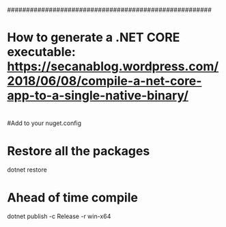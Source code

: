

######################################################
# How to generate a .NET CORE executable: https://secanablog.wordpress.com/2018/06/08/compile-a-net-core-app-to-a-single-native-binary/
#
#Add to your nuget.config
<?xml version="1.0" encoding="utf-8"?>
<configuration>
    <packageSources>
        <clear />
        <add key="dotnet-core" value="https://dotnet.myget.org/F/dotnet-core/api/v3/index.json" />
        <add key="nuget.org" value="https://api.nuget.org/v3/index.json" protocolVersion="3" />
    </packageSources>
</configuration>

# Restore all the packages
dotnet restore

# Ahead of time compile 
dotnet publish -c Release -r win-x64